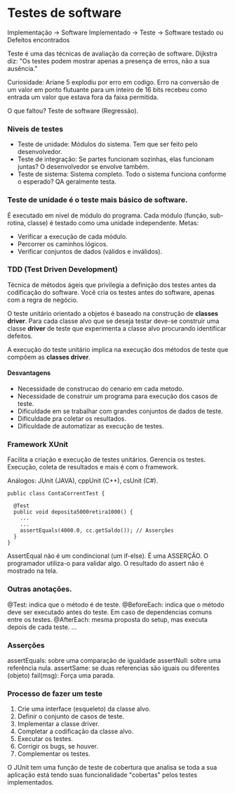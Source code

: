 # Testes de software

Implementação -> Software Implementado  -> Teste -> Software testado ou Defeitos encontrados

Teste é uma das técnicas de avaliação da correção de software.
Dijkstra diz: "Os testes podem mostrar apenas a presença de erros, não a sua ausência." 

Curiosidade: Ariane 5 explodiu por erro em codigo. Erro na conversão de um valor em ponto flutuante para
um inteiro de 16 bits recebeu como entrada um valor que estava fora da faixa permitida.

O que faltou? Teste de software (Regressão).  

### Niveis de testes
- Teste de unidade: Módulos do sistema. Tem que ser feito pelo desenvolvedor.
- Teste de integração: Se partes funcionam sozinhas, elas funcionam juntas? O desenvolvedor se envolve também.
- Teste de sistema: Sistema completo. Todo o sistema funciona conforme o esperado? QA geralmente testa.

### Teste de unidade é o teste mais básico de software.
É executado em nível de módulo do programa.
Cada módulo (função, sub-rotina, classe) é testado como uma unidade independente.
Metas:
- Verificar a execução de cada módulo.
- Percorrer os caminhos lógicos.
- Verificar conjuntos de dados (válidos e inválidos).

### TDD (Test Driven Development)
Técnica de métodos ágeis que privilegia a definição dos testes antes da codificação do software.
Você cria os testes antes do software, apenas com a regra de negócio.

O teste unitário orientado a objetos é baseado na construção de __classes driver__.
Para cada classe alvo que se deseja testar deve-se construir uma classe __driver__ de teste
que experimenta a classe alvo procurando identificar defeitos.

A execução do teste unitário implica na execução dos métodos de teste que compôem as __classes driver__.

#### Desvantagens
- Necessidade de construcao do cenario em cada metodo.
- Necessidade de construir um programa para execução dos casos de teste.
- Dificuldade em se trabalhar com grandes conjuntos de dados de teste.
- Dificuldade pra coletar os resultados.
- Dificuldade de automatizar as execução de testes.

### Framework XUnit
Facilita a criação e execução de testes unitários.
Gerencia os testes. Execução, coleta de resultados e mais é com o framework.

Análogos: JUnit (JAVA), cppUnit (C++), csUnit (C#).

```
public class ContaCorrentTest {

  @Test
  public void deposita5000retira1000() {
    ...
    ...
    assertEquals(4000.0, cc.getSaldo()); // Asserções
  }
}
```
AssertEqual não é um condincional (um if-else). É uma ASSERÇÃO. 
O programador utiliza-o para validar algo. O resultado do assert 
não é mostrado na tela.

### Outras anotações.
@Test: indica que o método é de teste.
@BeforeEach: indica que o método deve ser executado antes do teste. 
Em caso de dependencias comuns entre os testes.
@AfterEach: mesma proposta do setup, mas executa depois de cada teste.
...

### Asserções
assertEquals: sobre uma comparação de igualdade
assertNull: sobre uma referência nula.
assertSame: se duas referencias são iguais ou diferentes (objeto)
fail(msg): Força uma parada.

### Processo de fazer um teste
1. Crie uma interface (esqueleto) da classe alvo.
2. Definir o conjunto de casos de teste.
3. Implementar a classe driver.
4. Completar a codificação da classe alvo.
5. Executar os testes.
6. Corrigir os bugs, se houver.
7. Complementar os testes.

O JUnit tem uma função de teste de cobertura que analisa se toda a sua aplicação 
está tendo suas funcionalidade "cobertas" pelos testes implementados.

